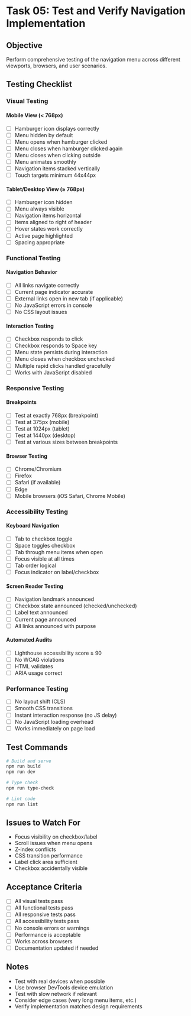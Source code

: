 # Task 05: Test and Verify Navigation Implementation

## Objective
Perform comprehensive testing of the navigation menu across different viewports, browsers, and user scenarios.

## Testing Checklist

### Visual Testing

#### Mobile View (< 768px)
- [ ] Hamburger icon displays correctly
- [ ] Menu hidden by default
- [ ] Menu opens when hamburger clicked
- [ ] Menu closes when hamburger clicked again
- [ ] Menu closes when clicking outside
- [ ] Menu animates smoothly
- [ ] Navigation items stacked vertically
- [ ] Touch targets minimum 44x44px

#### Tablet/Desktop View (≥ 768px)
- [ ] Hamburger icon hidden
- [ ] Menu always visible
- [ ] Navigation items horizontal
- [ ] Items aligned to right of header
- [ ] Hover states work correctly
- [ ] Active page highlighted
- [ ] Spacing appropriate

### Functional Testing

#### Navigation Behavior
- [ ] All links navigate correctly
- [ ] Current page indicator accurate
- [ ] External links open in new tab (if applicable)
- [ ] No JavaScript errors in console
- [ ] No CSS layout issues

#### Interaction Testing
- [ ] Checkbox responds to click
- [ ] Checkbox responds to Space key
- [ ] Menu state persists during interaction
- [ ] Menu closes when checkbox unchecked
- [ ] Multiple rapid clicks handled gracefully
- [ ] Works with JavaScript disabled

### Responsive Testing

#### Breakpoints
- [ ] Test at exactly 768px (breakpoint)
- [ ] Test at 375px (mobile)
- [ ] Test at 1024px (tablet)
- [ ] Test at 1440px (desktop)
- [ ] Test at various sizes between breakpoints

#### Browser Testing
- [ ] Chrome/Chromium
- [ ] Firefox
- [ ] Safari (if available)
- [ ] Edge
- [ ] Mobile browsers (iOS Safari, Chrome Mobile)

### Accessibility Testing

#### Keyboard Navigation
- [ ] Tab to checkbox toggle
- [ ] Space toggles checkbox
- [ ] Tab through menu items when open
- [ ] Focus visible at all times
- [ ] Tab order logical
- [ ] Focus indicator on label/checkbox

#### Screen Reader Testing
- [ ] Navigation landmark announced
- [ ] Checkbox state announced (checked/unchecked)
- [ ] Label text announced
- [ ] Current page announced
- [ ] All links announced with purpose

#### Automated Audits
- [ ] Lighthouse accessibility score ≥ 90
- [ ] No WCAG violations
- [ ] HTML validates
- [ ] ARIA usage correct

### Performance Testing
- [ ] No layout shift (CLS)
- [ ] Smooth CSS transitions
- [ ] Instant interaction response (no JS delay)
- [ ] No JavaScript loading overhead
- [ ] Works immediately on page load

## Test Commands
```bash
# Build and serve
npm run build
npm run dev

# Type check
npm run type-check

# Lint code
npm run lint
```

## Issues to Watch For
- Focus visibility on checkbox/label
- Scroll issues when menu opens
- Z-index conflicts
- CSS transition performance
- Label click area sufficient
- Checkbox accidentally visible

## Acceptance Criteria
- [ ] All visual tests pass
- [ ] All functional tests pass
- [ ] All responsive tests pass
- [ ] All accessibility tests pass
- [ ] No console errors or warnings
- [ ] Performance is acceptable
- [ ] Works across browsers
- [ ] Documentation updated if needed

## Notes
- Test with real devices when possible
- Use browser DevTools device emulation
- Test with slow network if relevant
- Consider edge cases (very long menu items, etc.)
- Verify implementation matches design requirements
